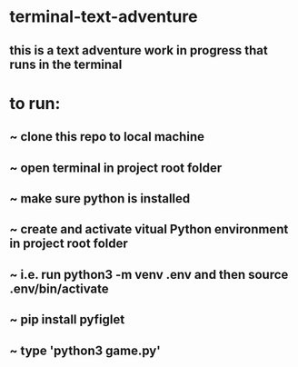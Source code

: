 # terminal-text-adventure
## this is a text adventure work in progress that runs in the terminal

# to run:
## ~ clone this repo to local machine
## ~ open terminal in project root folder
## ~ make sure python is installed
## ~ create and activate vitual Python environment in project root folder
## 		~ i.e. run python3 -m venv .env and then source .env/bin/activate 
## ~ pip install pyfiglet
## ~ type 'python3 game.py'

